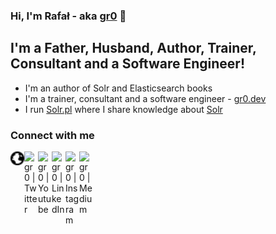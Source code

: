 ### Hi, I'm Rafał - aka [gr0](https://gr0.dev) 👋

## I'm a Father, Husband, Author, Trainer, Consultant and a Software Engineer!
 - I'm an author of Solr and Elasticsearch books 
 - I'm a trainer, consultant and a software engineer - [gr0.dev](https://gr0.dev)
 - I run [Solr.pl](https://solr.pl) where I share knowledge about [Solr](https://lucene.apache.org/solr/)

### Connect with me
[<img align="left" alt="gr0.dev" width="22" src="https://raw.githubusercontent.com/iconic/open-iconic/master/svg/globe.svg" />](https://gr0.dev)
[<img align="left" alt="gr0 | Twitter" width="22" src="https://cdn.jsdelivr.net/npm/simple-icons@v3/icons/twitter.svg" />](https://twitter.com/kucrafal)
[<img align="left" alt="gr0 | Youtube" width="22" src="https://cdn.jsdelivr.net/npm/simple-icons@v3/icons/youtube.svg" />](https://www.youtube.com/channel/UCuURlJ0C-9viKYJ51VFJ_tQ)
[<img align="left" alt="gr0 | LinkedIn" width="22" src="https://cdn.jsdelivr.net/npm/simple-icons@v3/icons/linkedin.svg" />](https://www.linkedin.com/in/rafalkuc/)
[<img align="left" alt="gr0 | Instagram" width="22" src="https://cdn.jsdelivr.net/npm/simple-icons@v3/icons/instagram.svg" />](https://www.instagram.com/gr00/)
[<img align="left" alt="gr0 | Medium" width="22" src="https://cdn.jsdelivr.net/npm/simple-icons@v3/icons/medium.svg" />](https://medium.com/@rafal.kuc)


<br />
